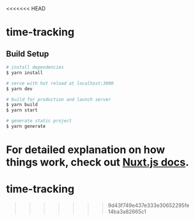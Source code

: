 <<<<<<< HEAD
# time-tracking

## Build Setup

```bash
# install dependencies
$ yarn install

# serve with hot reload at localhost:3000
$ yarn dev

# build for production and launch server
$ yarn build
$ yarn start

# generate static project
$ yarn generate
```

For detailed explanation on how things work, check out [Nuxt.js docs](https://nuxtjs.org).
=======
# time-tracking
>>>>>>> 9d43f749e437e333e30652295fe14ba3a82665c1
